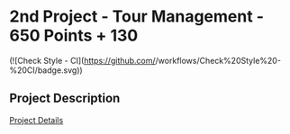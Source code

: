 # 2nd Project - Tour Management - 650 Points + 130 
(![Check Style - CI](https://github.com/<Your Projects Name>/workflows/Check%20Style%20-%20CI/badge.svg))

## Project Description

<a href="https://docs.google.com/document/d/16pdKC3YiNiVvbyfR9W5Sxwo2xc2vy-17uTWGAK06wIM/edit?usp=sharing">Project Details</a>